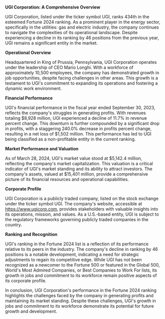**UGI Corporation: A Comprehensive Overview**

UGI Corporation, listed under the ticker symbol UGI, ranks 434th in the esteemed Fortune 2024 ranking. As a prominent player in the energy sector, specifically in the utilities: gas and electric industry, the company continues to navigate the complexities of its operational landscape. Despite experiencing a decline in its ranking by 46 positions from the previous year, UGI remains a significant entity in the market.

**Operational Overview**

Headquartered in King of Prussia, Pennsylvania, UGI Corporation operates under the leadership of CEO Mario Longhi. With a workforce of approximately 10,500 employees, the company has demonstrated growth in job opportunities, despite facing challenges in other areas. This growth is a testament to UGI's commitment to expanding its operations and fostering a dynamic work environment.

**Financial Performance**

UGI's financial performance in the fiscal year ended September 30, 2023, reflects the company's struggles in generating profits. With revenues totaling $8,928 million, UGI experienced a decline of 11.7% in revenue percent change. This downturn is further compounded by a significant drop in profits, with a staggering 240.0% decrease in profits percent change, resulting in a net loss of $1,502 million. This performance has led to UGI being classified as a non-profitable entity in the current ranking.

**Market Performance and Valuation**

As of March 28, 2024, UGI's market value stood at $5,142.4 million, reflecting the company's market capitalization. This valuation is a critical indicator of UGI's market standing and its ability to attract investors. The company's assets, valued at $15,401 million, provide a comprehensive picture of its financial resources and operational capabilities.

**Corporate Profile**

UGI Corporation is a publicly traded company, listed on the stock exchange under the ticker symbol UGI. The company's website, accessible at https://www.ugicorp.com, provides stakeholders with valuable insights into its operations, mission, and values. As a U.S.-based entity, UGI is subject to the regulatory frameworks governing publicly traded companies in the country.

**Ranking and Recognition**

UGI's ranking in the Fortune 2024 list is a reflection of its performance relative to its peers in the industry. The company's decline in ranking by 46 positions is a notable development, indicating a need for strategic adjustments to regain its competitive edge. While UGI has not been recognized as a newcomer to the Fortune 500 or featured in the Global 500, World's Most Admired Companies, or Best Companies to Work For lists, its growth in jobs and commitment to its workforce remain positive aspects of its corporate profile.

In conclusion, UGI Corporation's performance in the Fortune 2024 ranking highlights the challenges faced by the company in generating profits and maintaining its market standing. Despite these challenges, UGI's growth in jobs and commitment to its workforce demonstrate its potential for future growth and development.